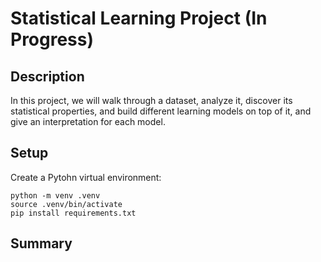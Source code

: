 # Statistical Learning Project (In Progress)

## Description

In this project, we will walk through a dataset, analyze it, discover its statistical properties, and build different learning models on top of it, and give an interpretation for each model.

## Setup

Create a Pytohn virtual environment:

```{bash}
python -m venv .venv
source .venv/bin/activate
pip install requirements.txt
```

## Summary
